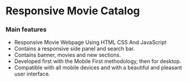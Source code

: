 # Responsive Movie Catalog

### Main features

- Responsive Movie Webpage Using HTML CSS And JavaScript
- Contains a responsive side panel and search bar.
- Contains banner, movies and new sections.
- Developed first with the Mobile First methodology, then for desktop.
- Compatible with all mobile devices and with a beautiful and pleasant user interface.